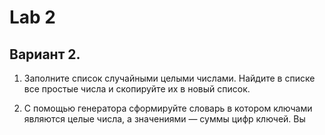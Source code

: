 # Lab 2

## Вариант 2.
1. Заполните список случайными целыми числами. Найдите в списке все простые числа и скопируйте их в новый список.

2. С помощью генератора сформируйте словарь в котором ключами являются целые числа, а значениями — суммы
цифр ключей. Вы

